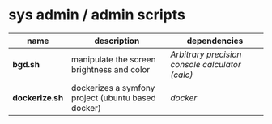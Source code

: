 # sys admin / admin scripts

| name             | description                                        | dependencies                                    |
| ---------------- | -------------------------------------------------- | ----------------------------------------------- |
| **bgd.sh**       | manipulate the screen brightness and color         | *Arbitrary precision console calculator (calc)* |
| **dockerize.sh** | dockerizes a symfony project (ubuntu based docker) | *docker*                                        |
